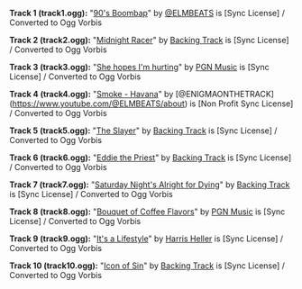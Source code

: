 **Track 1 (track1.ogg):**
"[90's Boombap](https://www.youtube.com/watch?v=9vKcGeYCWAQ)" by [@ELMBEATS](https://www.youtube.com/@ELMBEATS/about) is [Sync License] / Converted to Ogg Vorbis

**Track 2 (track2.ogg):**
"[Midnight Racer](https://www.youtube.com/watch?v=FVp8z_Eus4U)" by [Backing Track](https://drive.google.com/file/d/1KeWdhNrct93NbUeX6idVDzmV7xfgNOjw/view) is [Sync License] / Converted to Ogg Vorbis

**Track 3 (track3.ogg):**
"[She hopes I'm hurting](https://www.youtube.com/watch?v=DLzG4Tnm5_s)" by [PGN Music](https://pgnmusic.com/about) is [Sync License] / Converted to Ogg Vorbis

**Track 4 (track4.ogg):**
"[Smoke - Havana](https://www.youtube.com/watch?v=ZEIzx2R08R0)" by [@ENIGMAONTHETRACK] (https://www.youtube.com/@ELMBEATS/about) is [Non Profit Sync License] / Converted to Ogg Vorbis

**Track 5 (track5.ogg):**
"[The Slayer](https://www.youtube.com/watch?v=yxwZwsQ93IA)" by [Backing Track](https://drive.google.com/file/d/1KeWdhNrct93NbUeX6idVDzmV7xfgNOjw/view) is [Sync License] / Converted to Ogg Vorbis

**Track 6 (track6.ogg):**
"[Eddie the Priest](https://www.youtube.com/watch?v=DxaQgyUI110)" by [Backing Track](https://drive.google.com/file/d/1KeWdhNrct93NbUeX6idVDzmV7xfgNOjw/view) is [Sync License] / Converted to Ogg Vorbis

**Track 7 (track7.ogg):**
"[Saturday Night's Alright for Dying](https://www.youtube.com/watch?v=newVJPBhRu8)" by [Backing Track](https://drive.google.com/file/d/1KeWdhNrct93NbUeX6idVDzmV7xfgNOjw/view) is [Sync License] / Converted to Ogg Vorbis

**Track 8 (track8.ogg):**
"[Bouquet of Coffee Flavors](https://www.youtube.com/watch?v=KfTcgyVpRBQ)" by [PGN Music](https://pgnmusic.com/about) is [Sync License] / Converted to Ogg Vorbis

**Track 9 (track9.ogg):**
"[It's a Lifestyle](https://www.youtube.com/watch?v=EbNuf8uw_UE)" by [Harris Heller](https://www.youtube.com/@StreamBeatsbyHarrisHeller/about) is [Sync License] / Converted to Ogg Vorbis

**Track 10 (track10.ogg):**
"[Icon of Sin](https://www.youtube.com/watch?v=tFeCqObk-DQ)" by [Backing Track](https://drive.google.com/file/d/1KeWdhNrct93NbUeX6idVDzmV7xfgNOjw/view) is [Sync License] / Converted to Ogg Vorbis
